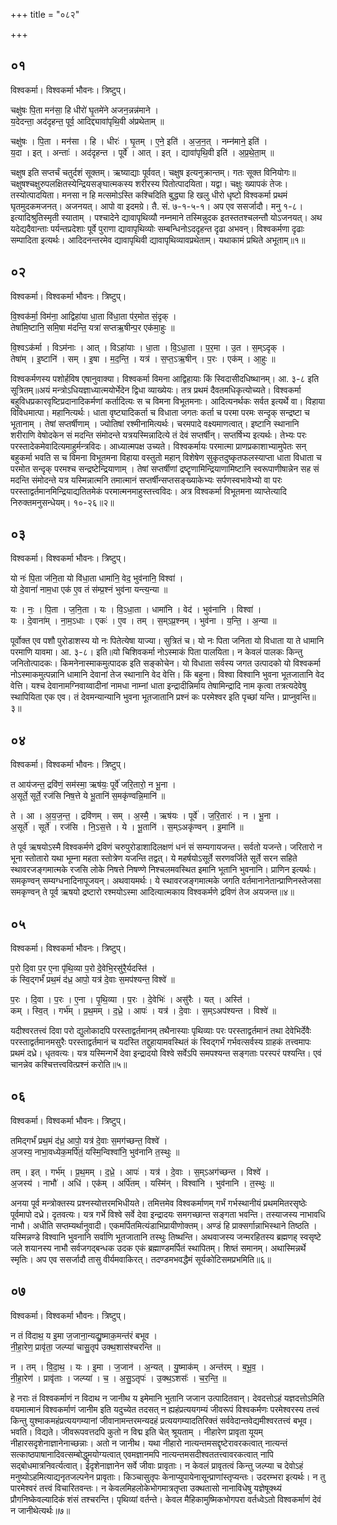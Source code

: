 +++
title = "०८२"

+++


## ०१
विश्वकर्मा। विश्वकर्मा भौवनः। त्रिष्टुप्।

चक्षु॑षः पि॒ता मन॑सा॒ हि धीरो॑ घृ॒तमे॑ने अजन॒न्नन्न॑माने ।  
य॒देदन्ता॒ अद॑दृहन्त॒ पूर्व॒ आदिद्द्यावा॑पृथि॒वी अ॑प्रथेताम् ॥

चक्षु॑षः । पि॒ता । मन॑सा । हि । धीरः॑ । घृ॒तम् । ए॒ने॒ इति॑ । अ॒ज॒न॒त् । नम्न॑माने॒ इति॑ ।  
य॒दा । इत् । अन्ताः॑ । अद॑दृहन्त । पूर्वे॑ । आत् । इत् । द्यावा॑पृथि॒वी इति॑ । अ॒प्र॒थे॒ता॒म् ॥

चक्षुष इति सप्तर्चं चतुर्दशं सूक्तम्। ऋष्याद्याः पूर्ववत्। चक्षुष इत्यनुक्रान्तम्। गतः सूक्त विनियोगः॥चक्षुषश्चक्षुरुपलक्षितस्येन्द्रियसङ्घात्मकस्य शरीरस्य पितोत्पादयिता। यद्वा। चक्षुः ख्यापकं तेजः। तस्योत्पादयिता। मनसा न हि मत्समोऽस्ति कश्चिदिति बुद्ध्या हि खलु धीरो धृष्टो विश्वकर्मा प्रथमं घृतमुदकमजनत्। अजनयत्। आपो वा इदमग्रे। तै. सं. ७-१-५-१। अप एव ससर्जादौ। मनु १-८। इत्यादिश्रुतिस्मृती स्याताम् । पश्चादेने द्यावापृथिव्यौ नम्नमाने तस्मिन्नुदक इतस्ततश्चलन्तौ योऽजनयत्। अथ यदेद्यदैवान्ताः पर्यन्तप्रदेशाः पूर्वे पुराणा द्यावापृथिव्योः सम्बन्धिनोऽददृहन्त दृढा अभवन्। विश्वकर्मणा दृढाः सम्पादिता इत्यर्थः। आदिदनन्तरमेव द्यावापृथिवी द्यावापृथिव्यावप्रथेताम्। यथाकामं प्रथिते अभूताम्॥१॥

## ०२
विश्वकर्मा। विश्वकर्मा भौवनः। त्रिष्टुप्।

वि॒श्वक॑र्मा॒ विम॑ना॒ आद्विहा॑या धा॒ता वि॑धा॒ता प॑र॒मोत सं॒दृक् ।  
तेषा॑मि॒ष्टानि॒ समि॒षा म॑दन्ति॒ यत्रा॑ सप्तऋ॒षीन्प॒र एक॑मा॒हुः ॥

वि॒श्वऽक॑र्मा । विऽम॑नाः । आत् । विऽहा॑याः । धा॒ता । वि॒ऽधा॒ता । प॒र॒मा । उ॒त । स॒म्ऽदृक् ।  
तेषा॑म् । इ॒ष्टानि॑ । सम् । इ॒षा । म॒द॒न्ति॒ । यत्र॑ । स॒प्त॒ऽऋ॒षीन् । प॒रः । एक॑म् । आ॒हुः ॥

विश्वकर्मणस्य पशोर्हविष एषानुवाक्या। विश्वकर्मा विमना आद्विहायाः किं स्विदासीदधिष्थानम्। आ. ३-८ इति सूत्रितम्॥अयं मन्त्रोऽधियज्ञाध्यात्मयोर्भेदेन द्विधा व्याख्येयः। तत्र प्रथमं दैवतमधिकृत्योच्यते। विश्वकर्मा बहुविधप्रकारवृष्टिप्रदानादिकर्मणां कर्तादित्यः स च विमना विभूतमनाः। आदित्यनर्थकः सर्वत इत्यर्थे वा। विहाया विविधमात्पा। महानित्यर्थः। धाता वृष्ट्यादिकर्ता च विधाता जगतः कर्ता च परमा परमः सन्दृक् सन्द्रष्टा च भूतानाम् । तेषां सप्तर्षीणाम् । ज्योतिषां रश्मीनामित्यर्थः। चरमपादे वक्ष्यमाणत्वात्। इष्टानि स्थानानि शरीराणि वेषोदकेन सं मदन्ति संमोदन्ते यत्रयस्मिन्नादित्ये तं देवं सप्तर्षीन्। सप्तर्षिभ्य इत्यर्थः। तेभ्यः परः परस्तादेकमेवादित्यमाहुर्मन्त्रविदः। आध्यात्मपक्ष उच्यते। विश्वकर्मायः परमात्मा प्राणप्रकाशाभ्यामुपेतः सन् बहुकर्मा भवति स च विमना विभूतमना विहाया वस्तुतो महान् विशेषेण सुकृतदुष्कृतफलस्याप्ता धाता विधाता च परमोत सन्दृक् परमश्च सन्द्रष्टेन्द्रियाणाम् । तेषां सप्तर्षीणां द्रष्टॄणामिन्द्रियाणामिष्टानि स्वरूपाणीषान्नेन सह सं मदन्ति संमोदन्ते यत्र यस्मिन्नात्मनि तमात्मानं सप्तर्षीन्सप्तसङ्ख्याकेभ्यः सर्पणस्वभावेभ्यो वा परः परस्ताद्वर्तमानमिन्द्रियाद्यतितमेकं परमात्मनमाहुस्तत्त्वविदः। अत्र विश्वकर्मा विभूतमना व्याप्तेत्यादि निरुक्तमनुसन्धेयम्। १०-२६॥२॥

## ०३
विश्वकर्मा। विश्वकर्मा भौवनः। त्रिष्टुप्।

यो नः॑ पि॒ता ज॑नि॒ता यो वि॑धा॒ता धामा॑नि॒ वेद॒ भुव॑नानि॒ विश्वा॑ ।  
यो दे॒वानां॑ नाम॒धा एक॑ ए॒व तं स॑म्प्र॒श्नं भुव॑ना यन्त्य॒न्या ॥

यः । नः॒ । पि॒ता । ज॒नि॒ता । यः । वि॒ऽधा॒ता । धामा॑नि । वेद॑ । भुव॑नानि । विश्वा॑ ।  
यः । दे॒वाना॑म् । ना॒म॒ऽधाः । एकः॑ । ए॒व । तम् । स॒म्ऽप्र॒श्नम् । भुव॑ना । य॒न्ति॒ । अ॒न्या ॥

पूर्वोक्त एव पशौ पुरोडाशस्य यो नः पितेत्येषा याज्या। सुत्रितं च। यो नः पिता जनिता यो विधाता या ते धामानि परमाणि यावमा। आ. ३-८। इति॥यो चिशिवकर्मा नोऽस्माकं पिता पालयिता। न केवलं पालकः किन्तु जनितोत्पादकः। किमनेनास्माकमुत्पादक इति सङ्कोचेन। यो विधाता सर्वस्य जगत उत्पादको यो विश्वकर्मा नोऽस्माकमुत्पन्नानि धामानि देवानां तेज स्थानानि वेद वेत्ति। किं बहुना। विश्वा विश्वानि भुवना भूतजातानि वेद वेत्ति। यश्च देवानामग्निवाय्वादीनां नामधा नाम्नां धाता इन्द्रादीन्निर्माय तेषामिन्द्रादि नाम कृत्वा तत्रत्यदेवेषु स्थापियिता एक एव। तं देवमन्यान्यानि भुवना भूतजातानि प्रश्नं कः परमेश्वर इति पृच्छां यन्ति। प्राप्नुवन्ति॥३॥

## ०४
विश्वकर्मा। विश्वकर्मा भौवनः। त्रिष्टुप्।

त आय॑जन्त॒ द्रवि॑णं॒ सम॑स्मा॒ ऋष॑यः॒ पूर्वे॑ जरि॒तारो॒ न भू॒ना ।  
अ॒सूर्ते॒ सूर्ते॒ रज॑सि निष॒त्ते ये भू॒तानि॑ स॒मकृ॑ण्वन्नि॒मानि॑ ॥

ते । आ । अ॒य॒ज॒न्त॒ । द्रवि॑णम् । सम् । अ॒स्मै॒ । ऋष॑यः । पूर्वे॑ । ज॒रि॒तारः॑ । न । भू॒ना ।  
अ॒सूर्ते॑ । सूर्ते॑ । रज॑सि । नि॒ऽस॒त्ते । ये । भू॒तानि॑ । स॒म्ऽअकृ॑ण्वन् । इ॒मानि॑ ॥

ते पूर्व ऋषयोऽस्मै विश्वकर्मणे द्रविणं चरुपुरोडाशादिलक्षणं धनं सं सम्यगायजन्त। सर्वतो यजन्ते। जरितारो न भूना स्तोतारो यथा भूम्ना महता स्तोत्रेण यजन्ति तद्वत्। ये महर्षयोऽसूर्ते सरणवर्जिते सूर्ते सरन सहिते स्थावरजङ्गमात्मके रजसि लोके निषत्ते निषण्णे निश्चलमवस्थित इमानि भूतानि भुवनानि। प्राणिन इत्यर्थः। समकृण्वन् सम्यग्धनादिनापूजयन्। अथवायमर्थः। ये स्थावरजङ्गमात्मके जगति वर्तमानानेतान्प्राणिनस्तेजसा समकृण्वन् ते पूर्व ऋषयो द्रष्टारो रश्मयोऽस्मा आदित्यात्मकाय विश्वकर्मणे द्रविणं तेज अयजन्त॥४॥

## ०५
विश्वकर्मा। विश्वकर्मा भौवनः। त्रिष्टुप्।

प॒रो दि॒वा प॒र ए॒ना पृ॑थि॒व्या प॒रो दे॒वेभि॒रसु॑रै॒र्यदस्ति॑ ।  
कं स्वि॒द्गर्भं॑ प्रथ॒मं द॑ध्र॒ आपो॒ यत्र॑ दे॒वाः स॒मप॑श्यन्त॒ विश्वे॑ ॥

प॒रः । दि॒वा । प॒रः । ए॒ना । पृ॒थि॒व्या । प॒रः । दे॒वेभिः॑ । असु॑रैः । यत् । अस्ति॑ ।  
कम् । स्वि॒त् । गर्भ॑म् । प्र॒थ॒मम् । द॒ध्रे॒ । आपः॑ । यत्र॑ । दे॒वाः । स॒म्ऽअप॑श्यन्त । विश्वे॑ ॥

यदीश्वरतत्त्वं दिवा परो द्युलोकादपि परस्ताद्वर्तमानम् तथैनास्याः पृथिव्याः परः परस्ताद्वर्तमानं तथा देवेभिर्देवैः परस्ताद्वर्तमानमसुरैः परस्ताद्वर्तमानं च यदस्ति तद्दुहायामवस्थितं कं स्विद्गर्भं गर्भवत्सर्वस्य ग्राहकं तत्त्वमापः प्रथमं दध्रे। धृतवत्यः। यत्र यस्मिन्गर्भे देवा इन्द्रादयो विश्वे सर्वेऽपि समपश्यन्त सङ्गताः परस्परं पश्यन्ति। एवं चानन्नेव कश्चित्तत्त्ववित्प्रश्नं करोति॥५॥

## ०६
विश्वकर्मा। विश्वकर्मा भौवनः। त्रिष्टुप्।

तमिद्गर्भं॑ प्रथ॒मं द॑ध्र॒ आपो॒ यत्र॑ दे॒वाः स॒मग॑च्छन्त॒ विश्वे॑ ।  
अ॒जस्य॒ नाभा॒वध्येक॒मर्पि॑तं॒ यस्मि॒न्विश्वा॑नि॒ भुव॑नानि त॒स्थुः ॥

तम् । इत् । गर्भ॑म् । प्र॒थ॒मम् । द॒ध्रे॒ । आपः॑ । यत्र॑ । दे॒वाः । स॒म्ऽअग॑च्छन्त । विश्वे॑ ।  
अ॒जस्य॑ । नाभौ॑ । अधि॑ । एक॑म् । अर्पि॑तम् । यस्मि॑न् । विश्वा॑नि । भुव॑नानि । त॒स्थुः ॥

अनया पूर्व मन्त्रोक्तस्य प्रश्नस्योत्तरमभिधीयते। तमित्तमेव विश्वकर्माणम् गर्भं गर्भस्थानीयं प्रथममितरसृष्ठेः पूर्वमापो दध्रे। दृतवत्यः। यत्र गर्भे विश्वे सर्वे देवा इन्द्रादयः समगच्छान्त सङ्गता भवन्ति। तस्याजस्य नाभावधि नाभौ। अधीति सप्तम्यर्थानुवादी। एकमर्पितमित्यंडाभिप्रायीणोक्तम्। अण्डं हि प्राक्सर्गान्नाभिस्थाने तिष्ठति । यस्मिन्नण्डे विश्वानि भुवनानि सर्वाणि भूतजातानि तस्थुः तिष्थन्ति। अथवाजस्य जन्मरहितस्य ब्रह्मणह् स्वसृष्टे जले शयानस्य नाभौ सर्वजगद्बन्धक उदक एकं ब्रह्माण्डमर्पितं स्थापितम्। शिष्तं समानम्। अथास्मिन्नर्थे स्मृतिः। अप एव ससर्जादौ तासु वीर्यमवाकिरत्। तदण्डमभवद्धैमं सूर्यकोटिसमप्रभमिति॥६॥

## ०७
विश्वकर्मा। विश्वकर्मा भौवनः। त्रिष्टुप्।

न तं वि॑दाथ॒ य इ॒मा ज॒जाना॒न्यद्यु॒ष्माक॒मन्त॑रं बभूव ।  
नी॒हा॒रेण॒ प्रावृ॑ता॒ जल्प्या॑ चासु॒तृप॑ उक्थ॒शास॑श्चरन्ति ॥

न । तम् । वि॒दा॒थ॒ । यः । इ॒मा । ज॒जान॑ । अ॒न्यत् । यु॒ष्माक॑म् । अन्त॑रम् । ब॒भू॒व॒ ।  
नी॒हा॒रेण॑ । प्रावृ॑ताः । जल्प्या॑ । च॒ । अ॒सु॒ऽतृपः॑ । उ॒क्थ॒ऽशसः॑॑ । च॒र॒न्ति॒ ॥

हे नराः तं विश्वकर्माणं न विदाथ न जानीथ य इमेमानि भुतानि जजान उत्पादितवान्। देवदत्तोऽहं यज्ञदत्तोऽमिति वयमात्मानं विश्वकर्माणं जानीम इति यदुच्येत तदसत् न ह्यहंप्रत्ययगम्यं जीवरूपं विश्वकर्मणः परमेश्वरस्य तत्त्वं किन्तु युश्माकमहंप्रत्ययगम्यानां जीवानामन्तरमन्यदहं प्रत्ययगम्यादतिरिक्तं सर्ववेदान्तवेद्यमीश्वरतत्त्वं बभूव। भवति। विद्यते। जीवरूपवत्तदपि कुतो न विद्म इति चेत् श्रूयताम् । नीहारेण प्रावृता यूयम् नीहारसदृशेनाज्ञानेनाच्छन्नाः। अतो न जानीथ। यथा नीहारो नात्यन्तमसद्दृष्टेरावरकत्वात् नात्यन्तं सत्काष्ठपाषानादिवत्सम्बोद्धुमयोग्यत्वात् एवमज्ञानमपि नात्यन्तमसदीश्वततत्त्वावरकत्वात् नापि सद्बोधमात्रनिवर्त्यत्वात्। ईदृशेनाज्ञानेन सर्वे जीवाः प्रावृताः। न केवलं प्रावृतत्वं किन्तु जल्प्या च देवोऽहं मनुष्योऽहमित्याद्यनृतजल्पनेन प्रावृताः। किञ्चासुतृपः केनाप्युपायेनासून्प्राणांस्तृप्यन्तः। उदरम्भरा इत्यर्थः। न तु पारमेश्वरं तत्त्वं विचारितवन्तः। न केवलमिहलोकेभोगमात्रतृप्ता उक्थतासो नानाविधेषु यज्ञेषूक्थ्यं प्रौगनिष्केवल्यादिकं शंसं तश्चरन्ति। पृथिव्यां वर्तन्ते। केवल मैहिकामुष्मिकभोगपरा वर्तध्वेऽतो विश्वकर्माणं देवं न जानीथेत्यर्थः॥७॥